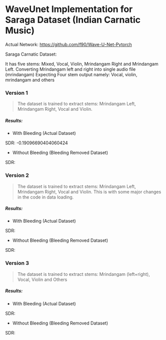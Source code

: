 # WaveUnet Implementation for Saraga Dataset (Indian Carnatic Music)

Actual Network: https://github.com/f90/Wave-U-Net-Pytorch

Saraga Carnatic Dataset:

It has five stems: Mixed, Vocal, Violin, Mrindangam Right and Mrindangam Left.
Converting Mrindangam left and right into single audio file (mrindangam)
Expecting Four stem output namely: Vocal, violin, mrindangam and others


### Version 1

> The dataset is trained to extract stems: Mrindangam Left, Mrindangam Right, Vocal and Violin.

##### Results:

- With Bleeding (Actual Dataset)

SDR: -0.19096690404060424

- Without Bleeding (Bleeding Removed Dataset)

SDR:


### Version 2

> The dataset is trained to extract stems: Mrindangam Left, Mrindangam Right, Vocal and Violin. This is with some major changes in the code in data loading.

##### Results:

- With Bleeding (Actual Dataset)

SDR: 

- Without Bleeding (Bleeding Removed Dataset)

SDR:


### Version 3

> The dataset is trained to extract stems: Mrindangam (left+right), Vocal, Violin and Others

##### Results:

- With Bleeding (Actual Dataset)

SDR: 

- Without Bleeding (Bleeding Removed Dataset)

SDR:


